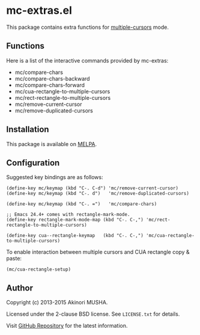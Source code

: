 # mc-extras.el

This package contains extra functions for
[multiple-cursors](https://github.com/magnars/multiple-cursors.el)
mode.

## Functions

Here is a list of the interactive commands provided by mc-extras:

* mc/compare-chars
* mc/compare-chars-backward
* mc/compare-chars-forward
* mc/cua-rectangle-to-multiple-cursors
* mc/rect-rectangle-to-multiple-cursors
* mc/remove-current-cursor
* mc/remove-duplicated-cursors

## Installation

This package is available on [MELPA](http://melpa.org/).

## Configuration

Suggested key bindings are as follows:

```elisp
(define-key mc/keymap (kbd "C-. C-d") 'mc/remove-current-cursor)
(define-key mc/keymap (kbd "C-. d")   'mc/remove-duplicated-cursors)

(define-key mc/keymap (kbd "C-. =")   'mc/compare-chars)

;; Emacs 24.4+ comes with rectangle-mark-mode.
(define-key rectangle-mark-mode-map (kbd "C-. C-,") 'mc/rect-rectangle-to-multiple-cursors)

(define-key cua--rectangle-keymap   (kbd "C-. C-,") 'mc/cua-rectangle-to-multiple-cursors)
```

To enable interaction between multiple cursors and CUA rectangle copy
& paste:

```elisp
(mc/cua-rectangle-setup)
```

## Author

Copyright (c) 2013-2015 Akinori MUSHA.

Licensed under the 2-clause BSD license.  See `LICENSE.txt` for
details.

Visit [GitHub Repository](https://github.com/knu/emacsc) for the
latest information.
